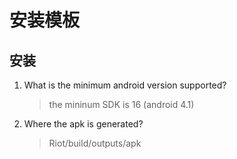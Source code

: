 # 安装模板

## 安装

1. What is the minimum android version supported?

   > the mininum SDK is 16 (android 4.1)

2. Where the apk is generated?

   > Riot/build/outputs/apk

